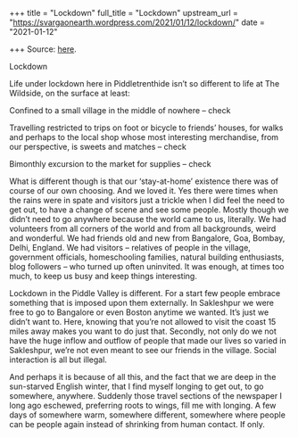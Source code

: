 +++
title = "Lockdown"
full_title = "Lockdown"
upstream_url = "https://svargaonearth.wordpress.com/2021/01/12/lockdown/"
date = "2021-01-12"

+++
Source: [here](https://svargaonearth.wordpress.com/2021/01/12/lockdown/).

Lockdown

Life under lockdown here in Piddletrenthide isn’t so different to life at The Wildside, on the surface at least:

Confined to a small village in the middle of nowhere – check

Travelling restricted to trips on foot or bicycle to friends’ houses, for walks and perhaps to the local shop whose most interesting merchandise, from our perspective, is sweets and matches – check

Bimonthly excursion to the market for supplies – check

What is different though is that our ‘stay-at-home’ existence there was of course of our own choosing. And we loved it. Yes there were times when the rains were in spate and visitors just a trickle when I did feel the need to get out, to have a change of scene and see some people.
Mostly though we didn’t need to go anywhere because the world came to us, literally. We had volunteers from all corners of the world and from all backgrounds, weird and wonderful. We had friends old and new from Bangalore, Goa, Bombay, Delhi, England. We had visitors – relatives of people in the village, government officials, homeschooling families, natural building enthusiasts, blog followers – who turned up often uninvited. It was enough, at times too much, to keep us busy and keep things interesting.

Lockdown in the Piddle Valley is different. For a start few people embrace something that is imposed upon them externally. In Sakleshpur we were free to go to Bangalore or even Boston anytime we wanted. It’s just we didn’t want to. Here, knowing that you’re not allowed to visit the coast 15 miles away makes you want to do just that. Secondly, not only do we not have the huge inflow and outflow of people that made our lives so varied in Sakleshpur, we’re not even meant to see our friends in the village. Social interaction is all but illegal.

And perhaps it is because of all this, and the fact that we are deep in the sun-starved English winter, that I find myself longing to get out, to go somewhere, anywhere. Suddenly those travel sections of the newspaper I long ago eschewed, preferring roots to wings, fill me with longing. A few days of somewhere warm, somewhere different, somewhere where people can be people again instead of shrinking from human contact. If only.
